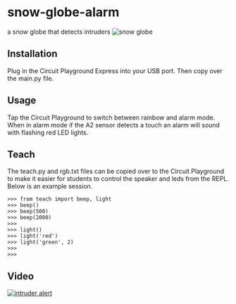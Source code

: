 # snow-globe-alarm
a snow globe that detects intruders
![snow globe](https://user-images.githubusercontent.com/3801994/38782300-e093ab0c-40f9-11e8-926f-66f29d3467af.jpg)

## Installation
Plug in the Circuit Playground Express into your USB port. Then copy over the main.py file.


## Usage
Tap the Circuit Playground to switch between rainbow and alarm mode. When in alarm mode if the A2 sensor detects a 
touch an alarm will sound with flashing red LED lights.


## Teach
The teach.py and rgb.txt files can be copied over to the Circuit Playground to make it easier for students to control
the speaker and leds from the REPL. Below is an example session.

```
>>> from teach import beep, light
>>> beep()
>>> beep(500)
>>> beep(2000)
>>> 
>>> light()
>>> light('red')
>>> light('green', 2)
>>> 
>>> 

```


## Video
[![intruder alert](http://img.youtube.com/vi/brG66K89dW0/0.jpg)](http://www.youtube.com/watch?v=brG66K89dW0)

